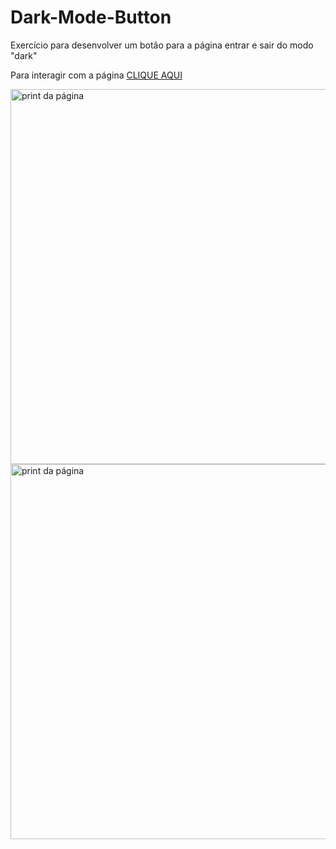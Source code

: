 # Dark-Mode-Button

Exercício para desenvolver um botão para a página entrar e sair do modo "dark"

Para interagir com a página <a href="https://petertechdev.github.io/Dark-Mode-Button/" target="_blank">CLIQUE AQUI</a>

<a href="http://https://petertechdev.github.io/Dark-Mode-Button/" target="_blank" rel="noopener noreferrer">
<img align="center" width="600px" src="https://user-images.githubusercontent.com/78622386/130078450-361190c4-4df9-44c2-b147-3c46eb364201.png" alt="print da página" srcset="">
</a>
<a href="http://https://petertechdev.github.io/Dark-Mode-Button/" target="_blank" rel="noopener noreferrer">
<img align="center" width="600px" src="https://user-images.githubusercontent.com/78622386/130079069-6a850948-2192-4b42-8b5b-6693927e8535.png" alt="print da página" srcset="">
</a>


